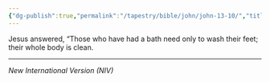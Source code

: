 ```yaml
---
{"dg-publish":true,"permalink":"/tapestry/bible/john/john-13-10/","title":"John 13:10","hide":true,"tags":["bible-verse","bible-verse"],"dgHomeLink":true,"dgShowLocalGraph":true,"dgEnableSearch":true}
---
```


 Jesus answered, “Those who have had a bath need only to wash their feet; their whole body is clean. 

---
*New International Version (NIV)*